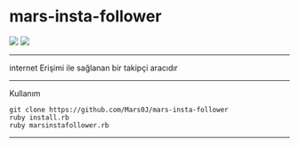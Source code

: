 # mars-insta-follower
![](https://img.shields.io/github/license/Mars0J/mars-insta-follower)
![](https://img.shields.io/github/languages/count/Mars0J/mars-insta-follower)

___
internet Erişimi ile sağlanan bir takipçi aracıdır
***
Kullanım 
```
git clone https://github.com/Mars0J/mars-insta-follower
ruby install.rb
ruby marsinstafollower.rb

```
***
